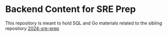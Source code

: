 # Backend Content for SRE Prep

This repository is meant to hold SQL and Go materials related to the sibling repository [2024-sre-prep](https://github.com/excircle/2024-sre-prep)

